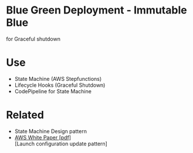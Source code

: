 # Blue Green Deployment - Immutable Blue
for Graceful shutdown  

# Use  

- State Machine (AWS Stepfunctions)  
- Lifecycle Hooks (Graceful Shutdown)  
- CodePipeline for State Machine  

# Related

- State Machine Design pattern  
- [AWS White Paper [pdf]](https://d1.awsstatic.com/whitepapers/AWS_Blue_Green_Deployments.pdf)  
[Launch configuration update pattern]  

# 

